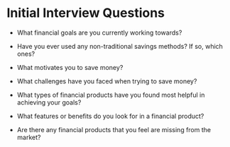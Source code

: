 # Initial Interview Questions

- What financial goals are you currently working towards?

- Have you ever used any non-traditional savings methods? If so, which ones?

- What motivates you to save money?

- What challenges have you faced when trying to save money?

- What types of financial products have you found most helpful in achieving your goals?

- What features or benefits do you look for in a financial product?

- Are there any financial products that you feel are missing from the market?

